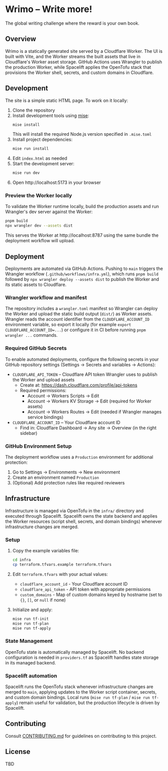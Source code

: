 # Wrimo – Write more!

The global writing challenge where the reward is your own book.

## Overview

Wrimo is a statically generated site served by a Cloudflare Worker. The UI is built with Vite, and the Worker streams the built assets that live in Cloudflare's Worker asset storage. GitHub Actions uses Wrangler to publish the production Worker, while Spacelift applies the OpenTofu stack that provisions the Worker shell, secrets, and custom domains in Cloudflare.

## Development

The site is a simple static HTML page. To work on it locally:

1. Clone the repository
2. Install development tools using [mise](https://mise.jdx.dev/):
   ```bash
   mise install
   ```
   This will install the required Node.js version specified in `.mise.toml`
3. Install project dependencies:
   ```bash
   mise run install
   ```
4. Edit `index.html` as needed
5. Start the development server:
   ```bash
   mise run dev
   ```
6. Open http://localhost:5173 in your browser

### Preview the Worker locally

To validate the Worker runtime locally, build the production assets and run Wrangler's dev server against the Worker:

```bash
pnpm build
npx wrangler dev --assets dist
```

This serves the Worker at http://localhost:8787 using the same bundle the deployment workflow will upload.

## Deployment

Deployments are automated via GitHub Actions. Pushing to `main` triggers the Wrangler workflow (`.github/workflows/infra.yml`), which runs `pnpm build` followed by `npx wrangler deploy --assets dist` to publish the Worker and its static assets to Cloudflare.

### Wrangler workflow and manifest

The repository includes a `wrangler.toml` manifest so Wrangler can deploy the Worker and upload the static build output (`dist/`) as Worker assets. Wrangler reads the account identifier from the `CLOUDFLARE_ACCOUNT_ID` environment variable, so export it locally (for example `export CLOUDFLARE_ACCOUNT_ID=...`) or configure it in CI before running `pnpm wrangler ...` commands.

### Required GitHub Secrets

To enable automated deployments, configure the following secrets in your GitHub repository settings (Settings → Secrets and variables → Actions):

- `CLOUDFLARE_API_TOKEN` – Cloudflare API token Wrangler uses to publish the Worker and upload assets
  - Create at: https://dash.cloudflare.com/profile/api-tokens
  - Required permissions:
    - Account → Workers Scripts → Edit
    - Account → Workers KV Storage → Edit (required for Worker assets)
    - Account → Workers Routes → Edit (needed if Wrangler manages service bindings)
- `CLOUDFLARE_ACCOUNT_ID` – Your Cloudflare account ID
  - Find in: Cloudflare Dashboard → Any site → Overview (in the right sidebar)

### GitHub Environment Setup

The deployment workflow uses a `Production` environment for additional protection:

1. Go to Settings → Environments → New environment
2. Create an environment named `Production`
3. (Optional) Add protection rules like required reviewers

## Infrastructure

Infrastructure is managed via OpenTofu in the `infra/` directory and executed through Spacelift. Spacelift owns the state backend and applies the Worker resources (script shell, secrets, and domain bindings) whenever infrastructure changes are merged.

### Setup

1. Copy the example variables file:
   ```bash
   cd infra
   cp terraform.tfvars.example terraform.tfvars
   ```

2. Edit `terraform.tfvars` with your actual values:
   - `cloudflare_account_id` - Your Cloudflare account ID
   - `cloudflare_api_token` - API token with appropriate permissions
   - `custom_domains` - Map of custom domains keyed by hostname (set to `{}`, `[]`, or `null` if none)

3. Initialize and apply:
   ```bash
   mise run tf-init
   mise run tf-plan
   mise run tf-apply
   ```

### State Management

OpenTofu state is automatically managed by Spacelift. No backend configuration is needed in `providers.tf` as Spacelift handles state storage in its managed backend.

### Spacelift automation

Spacelift runs the OpenTofu stack whenever infrastructure changes are merged to `main`, applying updates to the Worker script container, secrets, and custom domain bindings. Local runs (`mise run tf-plan` / `mise run tf-apply`) remain useful for validation, but the production lifecycle is driven by Spacelift.

## Contributing

Consult [CONTRIBUTING.md](CONTRIBUTING.md) for guidelines on contributing to this project.

## License

TBD
